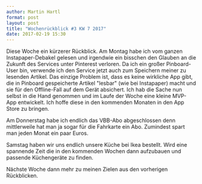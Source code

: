 ```yaml
---
author: Martin Hartl
format: post
layout: post
title: "Wochenrückblick #3 KW 7 2017"
date: 2017-02-19 15:30
---
```

Diese Woche ein kürzerer Rückblick.
Am Montag habe ich vom ganzen Instapaper-Debakel gelesen und irgendwie ein bisschen den Glauben an die Zukunft des Services unter Pinterest verloren. Da ich ein großer Pinboard-User bin, verwende ich den Service jetzt auch zum Speichern meiner zu lesenden Artikel. Das einzige Problem ist, dass es keine wirkliche App gibt, die in Pinboard gespeicherte Artikel "lesbar" (wie bei Instapaper) macht und sie für den Offline-Fall auf dem Gerät absichert. Ich hab die Sache nun selbst in die Hand genommen und im Laufe der Woche eine kleine MVP-App entwickelt. Ich hoffe diese in den kommenden Monaten in den App Store zu bringen.

Am Donnerstag habe ich endlich das VBB-Abo abgeschlossen denn mittlerweile hat man ja sogar für die Fahrkarte ein Abo. Zumindest spart man jeden Monat ein paar Euros.

Samstag haben wir uns endlich unsere Küche bei Ikea bestellt. Wird eine spannende Zeit die in den kommenden Wochen dann aufzubauen und passende Küchengeräte zu finden.

Nächste Woche dann mehr zu meinen Zielen aus den vorherigen Rückblicken.